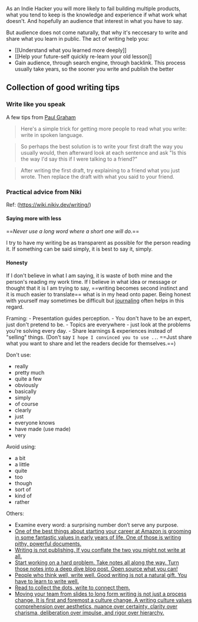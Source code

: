 As an Indie Hacker you will more likely to fail building multiple products, what you tend to keep is the knowledge and experience if what work what doesn't. And hopefully an audience that interest in what you have to say.

But audience does not come naturally, that why it's neccesary to write and share what you learn in public. The act of writing help you:
- [[Understand what you learned more deeply]]
- [[Help your future-self quickly re-learn your old lesson]] 
- Gain audience, through search engine, through backlink. This process usually take years, so the sooner you write and publish the better

## Collection of good writing tips
### Write like you speak

A few tips from [Paul Graham](https://web.getmatter.app/reader?url=http%3A%2F%2Fwww.paulgraham.com%2Ftalk.html&from=ext&v=3.0.1)

>Here's a simple trick for getting more people to read what you write: write in spoken language.

>So perhaps the best solution is to write your first draft the way you usually would, then afterward look at each sentence and ask "Is this the way I'd say this if I were talking to a friend?"

>After writing the first draft, try explaining to a friend what you just wrote. Then replace the draft with what you said to your friend.



### Practical advice from Niki
Ref: (https://wiki.nikiv.dev/writing/)

#### Saying more with less

==_Never use a long word where a short one will do._==

I try to have my writing be as transparent as possible for the person reading it. If something can be said simply, it is best to say it, simply.

#### Honesty

If I don't believe in what I am saying, it is waste of both mine and the person's reading my work time. If I believe in what idea or message or thought that it is I am trying to say, ==writing becomes second instinct and it is much easier to translate== what is in my head onto paper. Being honest with yourself may sometimes be difficult but [journaling](https://wiki.nikiv.dev/life/journaling) often helps in this regard.


 Framing:
    -   Presentation guides perception.
    -   You don't have to be an expert, just don't pretend to be.
    -   Topics are everywhere - just look at the problems you're solving every day.
    -   Share learnings & experiences instead of "selling" things. (Don't say `I hope I convinced you to use ..`. ==Just share what you want to share and let the readers decide for themselves.==)


Don't use:
-   really
-   pretty much
-   quite a few
-   obviously
-   basically
-   simply
-   of course
-   clearly
-   just
-   everyone knows
-   have made (use made)
-   very

Avoid using:
-   a bit
-   a little
-   quite
-   too
-   though
-   sort of
-   kind of
-   rather

Others:
- Examine every word: a surprising number don’t serve any purpose.
- [One of the best things about starting your career at Amazon is grooming in some fantastic values in early years of life. One of those is writing pithy, powerful documents.](https://twitter.com/nipunmehra/status/1154590521345490945)
- [Writing is not publishing. If you conflate the two you might not write at all.](https://news.ycombinator.com/item?id=23314664)
- [Start working on a hard problem. Take notes all along the way. Turn those notes into a deep dive blog post. Open source what you can!](https://twitter.com/jkup/status/1389615876996009987)
- [People who think well, write well. Good writing is not a natural gift. You have to learn to write well.](https://twitter.com/dickiebush/status/1399879300724236288)
- [Read to collect the dots, write to connect them.](https://twitter.com/david_perell/status/1411871612702543872)
- [Moving your team from slides to long form writing is not just a process change. It is first and foremost a culture change. A writing culture values comprehension over aesthetics, nuance over certainty, clarity over charisma, deliberation over impulse, and rigor over hierarchy.](https://twitter.com/shreyas/status/1421143101083512838)



